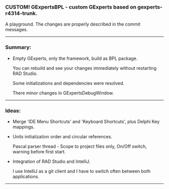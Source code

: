 
### CUSTOM! GExpertsBPL - custom GExperts based on gexperts-r4314-trunk.

A playground. The changes are properly described in the commit messages.

---
### Summary:

- Empty GExperts, only the framework, build as BPL package.

    You can rebuild and see your changes immediately without restarting RAD Studio.

    Some initializations and dependencies were resolved.

    There minor changes in GExpertsDebugWindow.

---

### Ideas:

- Merge 'IDE Menu Shortcuts' and 'Keyboard Shortcuts', plus Delphi Key mappings.


- Units initialization order and circular references.

    Pascal parser thread - Scope to project files only, On/Off switch, warning before first start.


- Integration of RAD Studio and IntelliJ.

    I use IntelliJ as a git client and I have to switch often between both applications.

---
